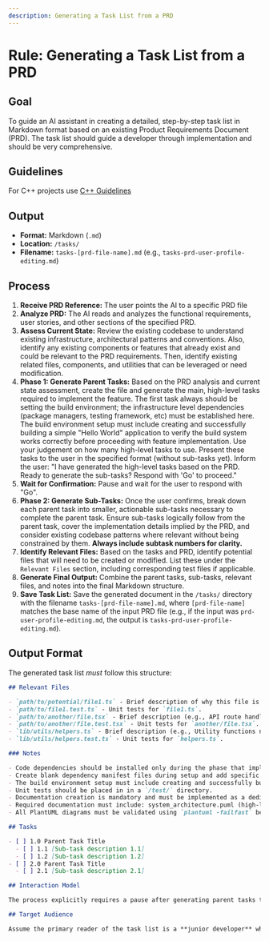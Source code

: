 ```yaml
---
description: Generating a Task List from a PRD
---
```


# Rule: Generating a Task List from a PRD

## Goal

To guide an AI assistant in creating a detailed, step-by-step task list in Markdown format based on an existing Product Requirements Document (PRD). The task list should guide a developer through implementation and should be very comprehensive.

## Guidelines

For C++ projects use [C++ Guidelines](cpp.instructions.md)

## Output

- **Format:** Markdown (`.md`)
- **Location:** `/tasks/`
- **Filename:** `tasks-[prd-file-name].md` (e.g., `tasks-prd-user-profile-editing.md`)

## Process

1.  **Receive PRD Reference:** The user points the AI to a specific PRD file
2.  **Analyze PRD:** The AI reads and analyzes the functional requirements, user stories, and other sections of the specified PRD.
3.  **Assess Current State:** Review the existing codebase to understand existing infrastructure, architectural patterns and conventions. Also, identify any existing components or features that already exist and could be relevant to the PRD requirements. Then, identify existing related files, components, and utilities that can be leveraged or need modification.
4.  **Phase 1: Generate Parent Tasks:** Based on the PRD analysis and current state assessment, create the file and generate the main, high-level tasks required to implement the feature. The first task always should be setting the build environment; the infrastructure level dependencies (package managers, testing framework, etc) must be established here. The build environment setup must include creating and successfully building a simple "Hello World" application to verify the build system works correctly before proceeding with feature implementation. Use your judgement on how many high-level tasks to use. Present these tasks to the user in the specified format (without sub-tasks yet). Inform the user: "I have generated the high-level tasks based on the PRD. Ready to generate the sub-tasks? Respond with 'Go' to proceed."
5.  **Wait for Confirmation:** Pause and wait for the user to respond with "Go".
6.  **Phase 2: Generate Sub-Tasks:** Once the user confirms, break down each parent task into smaller, actionable sub-tasks necessary to complete the parent task. Ensure sub-tasks logically follow from the parent task, cover the implementation details implied by the PRD, and consider existing codebase patterns where relevant without being constrained by them. **Always include subtask numbers for clarity.**
7.  **Identify Relevant Files:** Based on the tasks and PRD, identify potential files that will need to be created or modified. List these under the `Relevant Files` section, including corresponding test files if applicable.
8.  **Generate Final Output:** Combine the parent tasks, sub-tasks, relevant files, and notes into the final Markdown structure.
9.  **Save Task List:** Save the generated document in the `/tasks/` directory with the filename `tasks-[prd-file-name].md`, where `[prd-file-name]` matches the base name of the input PRD file (e.g., if the input was `prd-user-profile-editing.md`, the output is `tasks-prd-user-profile-editing.md`).

## Output Format

The generated task list _must_ follow this structure:

```markdown
## Relevant Files

- `path/to/potential/file1.ts` - Brief description of why this file is relevant (e.g., Contains the main component for this feature).
- `path/to/file1.test.ts` - Unit tests for `file1.ts`.
- `path/to/another/file.tsx` - Brief description (e.g., API route handler for data submission).
- `path/to/another/file.test.tsx` - Unit tests for `another/file.tsx`.
- `lib/utils/helpers.ts` - Brief description (e.g., Utility functions needed for calculations).
- `lib/utils/helpers.test.ts` - Unit tests for `helpers.ts`.

### Notes

- Code dependencies should be installed only during the phase that implements the functionality that requires them and not in the setup phase.
- Create blank dependency manifest files during setup and add specific dependencies only when the implementation stage requires them.
- The build environment setup must include creating and successfully building a simple "Hello World" application to verify the build system configuration.
- Unit tests should be placed in in a `/test/` directory.
- Documentation creation is mandatory and must be implemented as a dedicated stage after protocol/interface definition but before core implementation begins.
- Required documentation must include: system_architecture.puml (high-level overview with external integrations), component_diagram.puml (internal modules and dependencies), class_diagram.puml (detailed class structure and key methods), sequence_diagram.puml (critical interaction flows), and deployment_diagram.puml (infrastructure and physical deployment).
- All PlantUML diagrams must be validated using `plantuml -failfast` before generating final PNG documentation.

## Tasks

- [ ] 1.0 Parent Task Title
  - [ ] 1.1 [Sub-task description 1.1]
  - [ ] 1.2 [Sub-task description 1.2]
- [ ] 2.0 Parent Task Title
  - [ ] 2.1 [Sub-task description 2.1]

## Interaction Model

The process explicitly requires a pause after generating parent tasks to get user confirmation ("Go") before proceeding to generate the detailed sub-tasks. This ensures the high-level plan aligns with user expectations before diving into details.

## Target Audience

Assume the primary reader of the task list is a **junior developer** who will implement the feature with awareness of the existing codebase context.